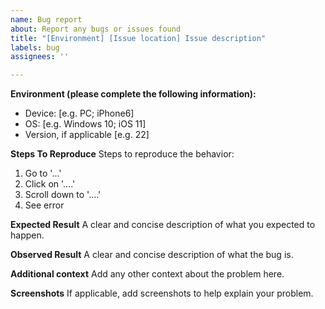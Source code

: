 ```yaml
---
name: Bug report
about: Report any bugs or issues found
title: "[Environment] [Issue location] Issue description"
labels: bug
assignees: ''

---
```


**Environment (please complete the following information):**
 - Device: [e.g. PC; iPhone6]
 - OS: [e.g. Windows 10; iOS 11]
 - Version, if applicable [e.g. 22]

**Steps To Reproduce**
Steps to reproduce the behavior:
1. Go to '...'
2. Click on '....'
3. Scroll down to '....'
4. See error

**Expected Result**
A clear and concise description of what you expected to happen.

**Observed Result**
A clear and concise description of what the bug is.

**Additional context**
Add any other context about the problem here.

**Screenshots**
If applicable, add screenshots to help explain your problem.
